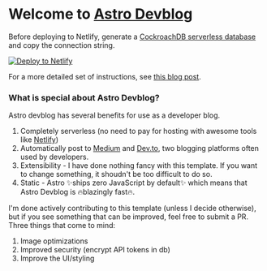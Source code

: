 # Welcome to [Astro Devblog](https://astro-devblog.netlify.app)

Before deploying to Netlify, generate a [CockroachDB serverless database](https://cockroachlabs.cloud/) and copy the connection string.

<a href="https://app.netlify.com/start/deploy?repository=https://github.com/christopher-kapic/astro-devblog"><img src="https://www.netlify.com/img/deploy/button.svg" alt="Deploy to Netlify"></a>

For a more detailed set of instructions, see [this blog post](https://astro-devblog.netlify.app/article/how-to-use-astro-devblog).

### What is special about Astro Devblog?

Astro devblog has several benefits for use as a developer blog.

1. Completely serverless (no need to pay for hosting with awesome tools like [Netlify](https://netlify.com))
2. Automatically post to [Medium](https://medium.com) and [Dev.to](https://dev.to/), two blogging platforms often used by developers.
3. Extensibility - I have done nothing fancy with this template. If you want to change something, it shoudn't be too difficult to do so.
4. Static - Astro ✨ships zero JavaScript by default✨ which means that Astro Devblog is 🔥blazingly fast🔥.

I'm done actively contributing to this template (unless I decide otherwise), but if you see something that can be improved, feel free to submit a PR. Three things that come to mind:

1. Image optimizations
2. Improved security (encrypt API tokens in db)
3. Improve the UI/styling